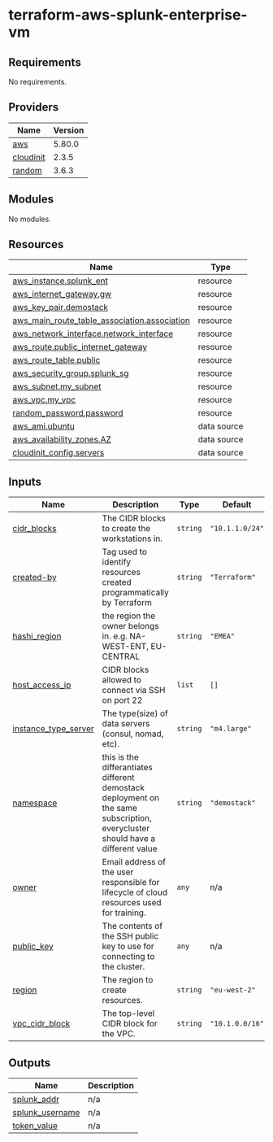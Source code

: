 # terraform-aws-splunk-enterprise-vm
## Requirements

No requirements.

## Providers

| Name | Version |
|------|---------|
| <a name="provider_aws"></a> [aws](#provider\_aws) | 5.80.0 |
| <a name="provider_cloudinit"></a> [cloudinit](#provider\_cloudinit) | 2.3.5 |
| <a name="provider_random"></a> [random](#provider\_random) | 3.6.3 |

## Modules

No modules.

## Resources

| Name | Type |
|------|------|
| [aws_instance.splunk_ent](https://registry.terraform.io/providers/hashicorp/aws/latest/docs/resources/instance) | resource |
| [aws_internet_gateway.gw](https://registry.terraform.io/providers/hashicorp/aws/latest/docs/resources/internet_gateway) | resource |
| [aws_key_pair.demostack](https://registry.terraform.io/providers/hashicorp/aws/latest/docs/resources/key_pair) | resource |
| [aws_main_route_table_association.association](https://registry.terraform.io/providers/hashicorp/aws/latest/docs/resources/main_route_table_association) | resource |
| [aws_network_interface.network_interface](https://registry.terraform.io/providers/hashicorp/aws/latest/docs/resources/network_interface) | resource |
| [aws_route.public_internet_gateway](https://registry.terraform.io/providers/hashicorp/aws/latest/docs/resources/route) | resource |
| [aws_route_table.public](https://registry.terraform.io/providers/hashicorp/aws/latest/docs/resources/route_table) | resource |
| [aws_security_group.splunk_sg](https://registry.terraform.io/providers/hashicorp/aws/latest/docs/resources/security_group) | resource |
| [aws_subnet.my_subnet](https://registry.terraform.io/providers/hashicorp/aws/latest/docs/resources/subnet) | resource |
| [aws_vpc.my_vpc](https://registry.terraform.io/providers/hashicorp/aws/latest/docs/resources/vpc) | resource |
| [random_password.password](https://registry.terraform.io/providers/hashicorp/random/latest/docs/resources/password) | resource |
| [aws_ami.ubuntu](https://registry.terraform.io/providers/hashicorp/aws/latest/docs/data-sources/ami) | data source |
| [aws_availability_zones.AZ](https://registry.terraform.io/providers/hashicorp/aws/latest/docs/data-sources/availability_zones) | data source |
| [cloudinit_config.servers](https://registry.terraform.io/providers/hashicorp/cloudinit/latest/docs/data-sources/config) | data source |

## Inputs

| Name | Description | Type | Default | Required |
|------|-------------|------|---------|:--------:|
| <a name="input_cidr_blocks"></a> [cidr\_blocks](#input\_cidr\_blocks) | The CIDR blocks to create the workstations in. | `string` | `"10.1.1.0/24"` | no |
| <a name="input_created-by"></a> [created-by](#input\_created-by) | Tag used to identify resources created programmatically by Terraform | `string` | `"Terraform"` | no |
| <a name="input_hashi_region"></a> [hashi\_region](#input\_hashi\_region) | the region the owner belongs in.  e.g. NA-WEST-ENT, EU-CENTRAL | `string` | `"EMEA"` | no |
| <a name="input_host_access_ip"></a> [host\_access\_ip](#input\_host\_access\_ip) | CIDR blocks allowed to connect via SSH on port 22 | `list` | `[]` | no |
| <a name="input_instance_type_server"></a> [instance\_type\_server](#input\_instance\_type\_server) | The type(size) of data servers (consul, nomad, etc). | `string` | `"m4.large"` | no |
| <a name="input_namespace"></a> [namespace](#input\_namespace) | this is the differantiates different demostack deployment on the same subscription, everycluster should have a different value | `string` | `"demostack"` | no |
| <a name="input_owner"></a> [owner](#input\_owner) | Email address of the user responsible for lifecycle of cloud resources used for training. | `any` | n/a | yes |
| <a name="input_public_key"></a> [public\_key](#input\_public\_key) | The contents of the SSH public key to use for connecting to the cluster. | `any` | n/a | yes |
| <a name="input_region"></a> [region](#input\_region) | The region to create resources. | `string` | `"eu-west-2"` | no |
| <a name="input_vpc_cidr_block"></a> [vpc\_cidr\_block](#input\_vpc\_cidr\_block) | The top-level CIDR block for the VPC. | `string` | `"10.1.0.0/16"` | no |

## Outputs

| Name | Description |
|------|-------------|
| <a name="output_splunk_addr"></a> [splunk\_addr](#output\_splunk\_addr) | n/a |
| <a name="output_splunk_username"></a> [splunk\_username](#output\_splunk\_username) | n/a |
| <a name="output_token_value"></a> [token\_value](#output\_token\_value) | n/a |
